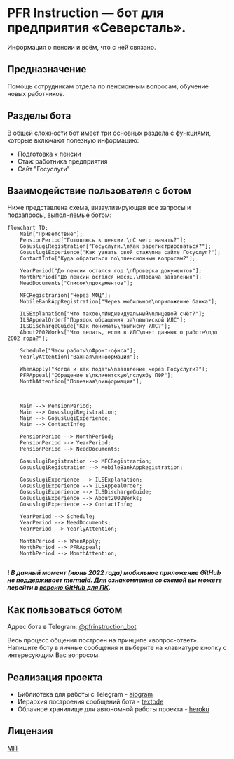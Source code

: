 # **PFR Instruction** — бот для предприятия «Северсталь».
Информация о пенсии и всём, что с ней связано.

## Предназначение
Помощь сотрудникам отдела по пенсионным вопросам, обучение новых работников.

## Разделы бота
В общей сложности бот имеет три основных раздела с функциями, которые включают полезную информацию:
- Подготовка к пенсии
- Стаж работника предприятия
- Сайт "Госуслуги"

## Взаимодействие пользователя с ботом
Ниже представлена схема, визаулизирующая все запросы и подзапросы, выполняемые ботом:

```mermaid
flowchart TD;
    Main["Приветствие"];
    PensionPeriod["Готовлюсь к пенсии.\nС чего начать?"];
    GosuslugiRegistration["Госyслуги.\nКак зарегистрироваться?"];
    GosuslugiExperience["Как узнать свой стаж\nна сайте Госуслуг?"];
    ContactInfo["Куда обратиться по\nпенсионным вопросам?"];

    YearPeriod["До пенсии остался год.\nПроверка документов"];
    MonthPeriod["До пенсии остался месяц.\nПодача заявления"];
    NeedDocuments["Список\nдокументов"];

    MFCRegistrarion["Через МФЦ"];
    MobileBankAppRegistration["Через мобильное\nприложение банка"];

    ILSExplanation["Что такое\nИндивидуальный\nлицевой счёт?"];
    ILSAppealOrder["Порядок обращения за\nвыпиской ИЛС"];
    ILSDischargeGuide["Как понимать\nвыписку ИЛС?"];
    About2002Works["Что делать, если в ИЛС\nнет данных о работе\nдо 2002 года?"];

    Schedule["Часы работы\nФронт-офиса"];
    YearlyAttention["Важная\nинформация"];

    WhenApply["Когда и как подать\nзаявление через Госуслуги?"];
    PFRAppeal["Обращение в\nклиентскую\nслужбу ПФР"];
    MonthAttention["Полезная\nинформация"];



    Main --> PensionPeriod;
    Main --> GosuslugiRegistration;
    Main --> GosuslugiExperience;
    Main --> ContactInfo;

    PensionPeriod --> MonthPeriod;
    PensionPeriod --> YearPeriod;
    PensionPeriod --> NeedDocuments;

    GosuslugiRegistration --> MFCRegistrarion;
    GosuslugiRegistration --> MobileBankAppRegistration;

    GosuslugiExperience --> ILSExplanation;
    GosuslugiExperience --> ILSAppealOrder;
    GosuslugiExperience --> ILSDischargeGuide;
    GosuslugiExperience --> About2002Works;
    GosuslugiExperience --> ContactInfo;

    YearPeriod --> Schedule;
    YearPeriod --> NeedDocuments;
    YearPeriod --> YearlyAttention;

    MonthPeriod --> WhenApply;
    MonthPeriod --> PFRAppeal;
    MonthPeriod --> MonthAttention;
    
```
**! _*В данный момент (июнь 2022 года) мобильное приложение GitHub не поддерживает [mermaid](https://mermaid-js.github.io/mermaid). Для ознакомления со схемой вы можете перейти в [версию GitHub для ПК](https://github.com).*_**
## Как пользоваться ботом
Адрес бота в Telegram: [@pfrinstruction_bot](https://t.me/pfrinstruction_bot)

Весь процесс общения построен на принципе «вопрос-ответ». 
Напишите боту в личные сообщения и выберите на клавиатуре кнопку с 
интересующим Вас вопросом.

## Реализация проекта
- Библиотека для работы с Telegram - [aiogram](https://github.com/aiogram/aiogram)
- Иерархия построения сообщений бота - [textode](https://github.com/Masynchin/textode)
- Облачное хранилище для автономной работы проекта - [heroku](https://heroku.com)

## Лицензия
[MIT](https://github.com/bullbesh/pfr_instruction/blob/main/license.md)
